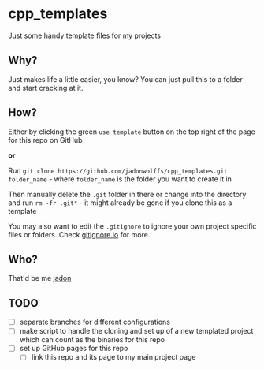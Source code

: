 # cpp_templates
Just some handy template files for my projects

## Why?
Just makes life a little easier, you know? You can just pull this to a folder and start cracking at it.

## How?
Either by clicking the green `use template` button on the top right of the page for this repo on GitHub

**or**

Run `git clone https://github.com/jadonwolffs/cpp_templates.git folder_name` - where `folder_name` is the folder you want to create it in

Then manually delete the `.git` folder in there or change into the directory and run `rm -fr .git*` - it might already be gone if you clone this as a template

You may also want to edit the `.gitignore` to ignore your own project specific files or folders. Check [gitignore.io](https://gitignore.io) for more.

## Who?
That'd be me [jadon](https://www.github.com/jadonwolffs)

## TODO
* [ ] separate branches for different configurations
* [ ] make script to handle the cloning and set up of a new templated project which can count as the binaries for this repo
* [ ] set up GitHub pages for this repo
  * [ ] link this repo and its page to my main project page
